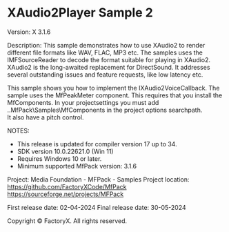# XAudio2Player Sample 2

Version: X 3.1.6

Description:
  This sample demonstrates how to use XAudio2 to render different file formats like WAV, FLAC, MP3 etc.
  The samples uses the IMFSourceReader to decode the format suitable for playing in XAudio2.
  XAudio2 is the long-awaited replacement for DirectSound.
  It addresses several outstanding issues and feature requests, like low latency etc.
  
This sample shows you how to implement the IXAudio2VoiceCallback.
The sample uses the MfPeakMeter component. This requires that you install the MfComponents.
In your projectsettings you must add ..MfPack\Samples\MfComponents in the project options searchpath.  
It also have a pitch control. 

NOTES:
 - This release is updated for compiler version 17 up to 34.
 - SDK version 10.0.22621.0 (Win 11)
 - Requires Windows 10 or later.
 - Minimum supported MfPack version: 3.1.6

Project: Media Foundation - MFPack - Samples
Project location: https://github.com/FactoryXCode/MfPack
                  https://sourceforge.net/projects/MFPack

First release date: 02-04-2024
Final release date: 30-05-2024

Copyright © FactoryX. All rights reserved.
